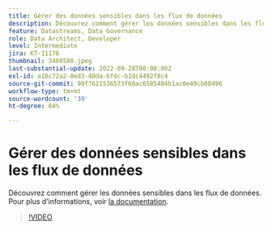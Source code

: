 ```yaml
---
title: Gérer des données sensibles dans les flux de données
description: Découvrez comment gérer les données sensibles dans les flux de données.
feature: Datastreams, Data Governance
role: Data Architect, Developer
level: Intermediate
jira: KT-11176
thumbnail: 3409588.jpeg
last-substantial-update: 2022-09-28T00:00:00Z
exl-id: a10c72a2-8ed3-40da-bfdc-b1dc4492f8c4
source-git-commit: 90f7621536573f60ac6585404b1ac0e49cb08496
workflow-type: tm+mt
source-wordcount: '39'
ht-degree: 84%

---
```


# Gérer des données sensibles dans les flux de données

Découvrez comment gérer les données sensibles dans les flux de données.  Pour plus d’informations, voir [la documentation](https://experienceleague.adobe.com/docs/experience-platform/edge/datastreams/overview.html?lang=fr).

>[!VIDEO](https://video.tv.adobe.com/v/3409588/?quality=12&learn=on)
